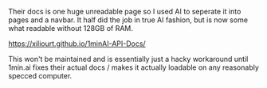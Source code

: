 Their docs is one huge unreadable page so I used AI to seperate it into pages and a navbar. It half did the job in true AI fashion, but is now some what readable without 128GB of RAM.

https://xiliourt.github.io/1minAI-API-Docs/

This won't be maintained and is essentially just a hacky workaround until 1min.ai fixes their actual docs / makes it actually loadable on any reasonably specced computer.
